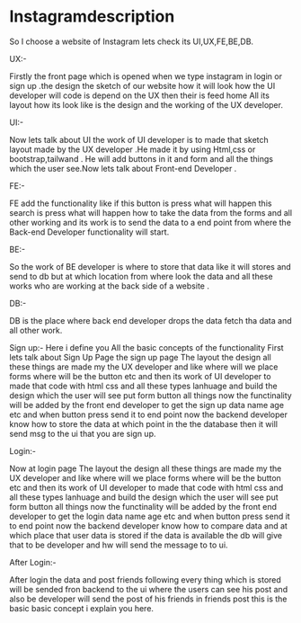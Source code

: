 # Instagramdescription
So I choose a website of Instagram lets check its UI,UX,FE,BE,DB.

UX:-

 Firstly the front page which is opened when we type instagram in login or sign up .the design the sketch of our website how it will look how the UI developer will code is depend on the UX then their is feed home All its layout how its look like is the design and the working of the UX developer. 

 UI:-

 Now lets talk about UI the work of UI developer is to made that sketch layout made by the UX developer .He made it by using Html,css or bootstrap,tailwand . He will add buttons in it and form and all the things which the user see.Now lets talk about Front-end Developer .

FE:-

FE add the functionality like if this button is press what will happen this search is press what will happen how to take the data from the forms and all other working and its work is to send the data to a end point from where the Back-end Developer functionality will start.

BE:-

So the work of BE developer is where to store that data like it will stores and send to db but at which location from where look the data and all these works who are working at the back side of  a website .

DB:- 

DB is the place where back end developer drops the data fetch tha data and all other work.

Sign up:-
Here i define you All the basic concepts of the functionality First lets talk about Sign Up Page the sign up page The layout the design all these things are made my the UX developer and like where will we place forms where will be the button etc and then its work of UI developer to made that code with html css and all these types lanhuage and build the design which the user will see put form button all things now the functinality will be added by the front end developer to get the sign up data name age etc and when button press send it to end point now the backend developer know how to store the data at which point in the the database then it will send msg to the ui that you are sign up.

Login:-

 Now at login page  The layout the design all these things are made my the UX developer and like where will we place forms where will be the button etc and then its work of UI developer to made that code with html css and all these types lanhuage and build the design which the user will see put form button all things now the functinality will be added by the front end developer to get the login data name age etc and when button press send it to end point now the backend developer know how to compare data and at which place that user data is stored if the data is available the db will give that to be developer and hw will send the message to to ui.

After Login:-

 After login the data and post friends following every thing which is stored will be sended fron backend to the ui where the users can see his post and also be developer will send the post of his friends in friends post this is the basic basic concept i explain you here.